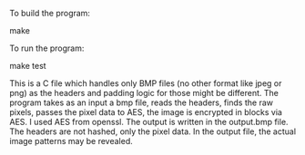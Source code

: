 To build the program:

make


To run the program:

make test


This is a C file which handles only BMP files (no other format like jpeg or png) as the headers and padding logic for those might be different.
The program takes as an input a bmp file, reads the headers, finds the raw pixels, passes the pixel data to AES, the image is encrypted in blocks via AES.
I used AES from openssl.
The output is written in the output.bmp file.
The headers are not hashed, only the pixel data.
In the output file, the actual image patterns may be revealed.
